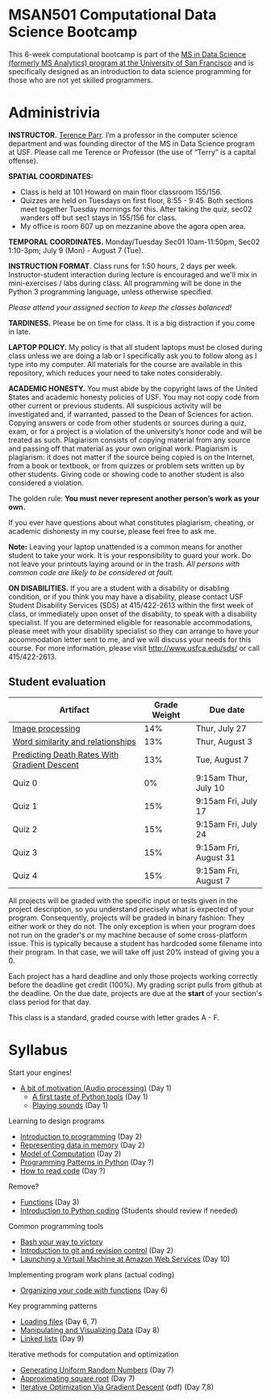 MSAN501 Computational Data Science Bootcamp
=======

This 6-week computational bootcamp is part of the [MS in Data Science (formerly MS Analytics) program at the University of San Francisco](https://www.usfca.edu/arts-sciences/graduate-programs/data-science) and is specifically designed as an introduction to data science programming for those who are not yet skilled programmers.

# Administrivia

**INSTRUCTOR.** [Terence Parr](http://parrt.cs.usfca.edu). I’m a professor in the computer science department and was founding director of the MS in Data Science program at USF.  Please call me Terence or Professor (the use of “Terry” is a capital offense).

**SPATIAL COORDINATES:**<br>

* Class is held at 101 Howard on main floor classroom 155/156.
* Quizzes are held on Tuesdays on first floor, 8:55 - 9:45. Both sections meet together Tuesday mornings for this. After taking the quiz, sec02 wanders off but sec1 stays in 155/156 for class.
* My office is room 607 up on mezzanine above the agora open area.

**TEMPORAL COORDINATES.** Monday/Tuesday Sec01 10am-11:50pm, Sec02 1:10-3pm; July 9 (Mon) - August 7 (Tue).

**INSTRUCTION FORMAT**. Class runs for 1:50 hours, 2 days per week. Instructor-student interaction during lecture is encouraged and we'll mix in mini-exercises / labs during class. All programming will be done in the Python 3 programming language, unless otherwise specified.

*Please attend your assigned section to keep the classes balanced!*

**TARDINESS.** Please be on time for class. It is a big distraction if you come in late.

**LAPTOP POLICY.** My policy is that all student laptops must be closed during class unless we are doing a lab or I specifically ask you to follow along as I type into my computer. All materials for the course are available in this repository, which reduces your need to take notes considerably.

**ACADEMIC HONESTY.** You must abide by the copyright laws of the United States and academic honesty policies of USF. You may not copy code from other current or previous students. All suspicious activity will be investigated and, if warranted, passed to the Dean of Sciences for action.  Copying answers or code from other students or sources during a quiz, exam, or for a project is a violation of the university’s honor code and will be treated as such. Plagiarism consists of copying material from any source and passing off that material as your own original work. Plagiarism is plagiarism: it does not matter if the source being copied is on the Internet, from a book or textbook, or from quizzes or problem sets written up by other students. Giving code or showing code to another student is also considered a violation.

The golden rule: **You must never represent another person’s work as your own.**

If you ever have questions about what constitutes plagiarism, cheating, or academic dishonesty in my course, please feel free to ask me.

**Note:** Leaving your laptop unattended is a common means for another student to take your work. It is your responsibility to guard your work. Do not leave your printouts laying around or in the trash. *All persons with common code are likely to be considered at fault.*

**ON DISABILITIES.** If you are a student with a disability or disabling condition, or if you think you may have a disability, please contact USF Student Disability Services (SDS) at 415/422-2613 within the first week of class, or immediately upon onset of the disability, to speak with a disability specialist. If you are determined eligible for reasonable accommodations, please meet with your disability specialist so they can arrange to have your accommodation letter sent to me, and we will discuss your needs for this course. For more information, please visit http://www.usfca.edu/sds/ or call 415/422-2613.

## Student evaluation

| Artifact | Grade Weight | Due date |
|--------|--------|--------|
|[Image processing](https://github.com/parrt/msan501/blob/master/projects/images.md)| 14%| Thur, July 27 |
| [Word similarity and relationships](https://github.com/parrt/msan501/blob/master/projects/wordsim.md) | 13%| Thur, August 3 |
| [Predicting Death Rates With Gradient Descent](https://rawgit.com/parrt/msan501/master/projects/regression/index.html)| 13%| Tue, August 7 |
|Quiz 0| 0% | 9:15am Thur, July 10 |
|Quiz 1| 15%| 9:15am Fri, July 17 |
|Quiz 2| 15%| 9:15am Fri, July 24 |
|Quiz 3| 15%| 9:15am Fri, August 31 |
|Quiz 4| 15%| 9:15am Fri, August 7 |

All projects will be graded with the specific input or tests given in the project description, so you understand precisely what is expected of your program. Consequently, projects will be graded in binary fashion: They either work or they do not.  The only exception is when your program does not run on the grader's or my machine because of some cross-platform issue. This is typically because a student has hardcoded some filename into their program. In that case, we will take off just 20% instead of giving you a 0.

Each project has a hard deadline and only those projects working correctly before the deadline get credit (100%).  My grading script pulls from github at the deadline.  On the due date, projects are due at the **start** of your section's class period for that day.

This class is a standard, graded course with letter grades A - F.

# Syllabus

Start your engines!

* [A bit of motivation (Audio processing)](notes/sound.ipynb) (Day 1)
  * [A first taste of Python tools](labs/hello.md) (Day 1)
  * [Playing sounds](labs/sound.md) (Day 1)

Learning to design programs

* [Introduction to programming](notes/programming.md) (Day 2)
* [Representing data in memory](notes/data-in-memory.ipynb) (Day 2)
* [Model of Computation](notes/computation.ipynb) (Day 2)
* [Programming Patterns in Python](notes/python-patterns.ipynb) (Day ?)
* [How to read code](notes/reading-code.md) (Day ?)

Remove?

* [Functions](notes/functions.md) (Day 3)
* [Introduction to Python coding](notes/coding.ipynb) (Students should review if needed)

Common programming tools

* [Bash your way to victory](notes/bash-intro.md)
* [Introduction to git and revision control](notes/git.md) (Day 2)
* [Launching a Virtual Machine at Amazon Web Services](notes/aws.md) (Day 10)

Implementing program work plans (actual coding)

* [Organizing your code with functions](notes/coding-functions.ipynb) (Day 6)

Key programming patterns

* [Loading files](notes/files.ipynb) (Day 6, 7)
* [Manipulating and Visualizing Data](notes/data.ipynb) (Day 8)
* [Linked lists](notes/linked-list.ipynb) (Day 9)

Iterative methods for computation and optimization

* [Generating Uniform Random Numbers](notes/random-uniform.ipynb) (Day 7)
* [Approximating square root](notes/sqrt.ipynb) (Day 7)
* [Iterative Optimization Via Gradient Descent](notes/gradient-descent.pdf) (pdf) (Day 7,8)
